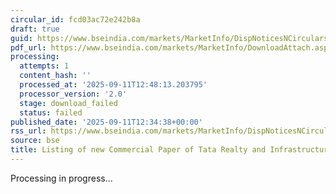 ```yaml
---
circular_id: fcd03ac72e242b8a
draft: true
guid: https://www.bseindia.com/markets/MarketInfo/DispNoticesNCirculars.aspx?Noticeid={E39DC8EC-A442-41D1-A77B-61D8C11DAFCB}&noticeno=20250911-53&dt=09/11/2025&icount=53&totcount=72&flag=0
pdf_url: https://www.bseindia.com/markets/MarketInfo/DownloadAttach.aspx?id=20250911-53&attachedId=
processing:
  attempts: 1
  content_hash: ''
  processed_at: '2025-09-11T12:48:13.203795'
  processor_version: '2.0'
  stage: download_failed
  status: failed
published_date: '2025-09-11T12:34:38+00:00'
rss_url: https://www.bseindia.com/markets/MarketInfo/DispNoticesNCirculars.aspx?Noticeid={E39DC8EC-A442-41D1-A77B-61D8C11DAFCB}&noticeno=20250911-53&dt=09/11/2025&icount=53&totcount=72&flag=0
source: bse
title: Listing of new Commercial Paper of Tata Realty and Infrastructure Limited
---
```


Processing in progress...